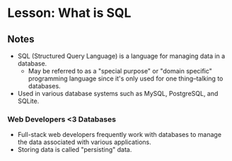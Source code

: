 # Lesson: What is SQL

## Notes

- SQL (Structured Query Language) is a language for managing data in a database.
  - May be referred to as a "special purpose" or "domain specific" programming language since it's only used for one thing–talking to databases.
- Used in various database systems such as MySQL, PostgreSQL, and SQLite.

### Web Developers <3 Databases

- Full-stack web developers frequently work with databases to manage the data associated with various applications.
- Storing data is called "persisting" data.
